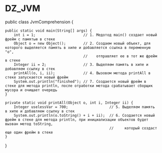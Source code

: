 # DZ_JVM

public class JvmComprehension {

    public static void main(String[] args) {
        int i = 1;                      // 1. Медотод main() создает новый фрейм с памятью в стеке
        Object o = new Object();        // 2. Создаем новый объект, для которого выделяется память в хипе и добавляется ссылка в переменную "o", 
                                        //    отправляет ее в тот же фрейм в стеке
        Integer ii = 2;                 // 3. Выделяем память в хипе и добавляем ссылку в стек
        printAll(o, i, ii);             // 4. Вызовом метода printAll в стеке запускается новый фрейм 
        System.out.println("finished"); // 7. Создается новый фрейм в стеке для метода println, после отработки метода срабатывает сборщик мусора и очищает очередь
    }

    private static void printAll(Object o, int i, Integer ii) {
        Integer uselessVar = 700;                   // 5. Выделяем память в хипе и добавляем ссылку в стек
        System.out.println(o.toString() + i + ii);  // 6. Создается новый фрейм в стеке для метода println, при инициализации объектов будет вызван метод toString,
                                                    //     который создаст еще один фрейм в стеке
    }
}
